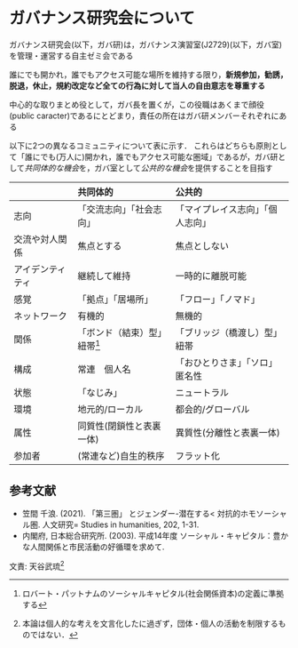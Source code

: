 # ガバナンス研究会について

ガバナンス研究会(以下，ガバ研)は，ガバナンス演習室(J2729)(以下，ガバ室)を管理・運営する自主ゼミ会である

誰にでも開かれ，誰でもアクセス可能な場所を維持する限り，**新規参加，勧誘，脱退，休止，規約改定など全ての行為に対して当人の自由意志を尊重する**

中心的な取りまとめ役として，ガバ長を置くが，この役職はあくまで顔役(public caracter)であるにとどまり，責任の所在はガバ研メンバーそれぞれにある

以下に2つの異なるコミュニティについて表に示す．
これらはどちらも原則として「誰にでも(万人に)開かれ，誰でもアクセス可能な圏域」であるが，ガバ研として*共同体的な機会*を，ガバ室として*公共的な機会*を提供することを目指す

<!-- ||「場所」系圏域|「空間」系圏域| -->
||共同体的|公共的|
|:--|:--|:--|
|志向|「交流志向」「社会志向」|「マイプレイス志向」「個人志向」|
|交流や対人関係|焦点とする|焦点としない|
|アイデンティティ|継続して維持|一時的に離脱可能|
|感覚|「拠点」「居場所」|「フロー」「ノマド」|
|ネットワーク|有機的|無機的|
|関係|「ボンド（結束）型」紐帯[^pattnam]|「ブリッジ（橋渡し）型」紐帯|
|構成|常連　個人名|「おひとりさま」「ソロ」匿名性|
|状態|「なじみ」|ニュートラル|
|環境|地元的/ローカル|都会的/グローバル|
|属性|同質性(閉鎖性と表裏一体)|異質性(分離性と表裏一体)|
|参加者|(常連など)自生的秩序|フラット化|

[^pattnam]: ロバート・パットナムのソーシャルキャピタル(社会関係資本)の定義に準拠する

## 参考文献

- 笠間 千浪. (2021). 「第三圏」 とジェンダー-潜在する< 対抗的ホモソーシャル圏. 人文研究= Studies in humanities, 202, 1-31.
- 内閣府, 日本総合研究所. (2003). 平成14年度 ソーシャル・キャピタル：豊かな人間関係と市民活動の好循環を求めて.

文責: 天谷武琉[^memo]

[^memo]: 本論は個人的な考えを文言化したに過ぎず，団体・個人の活動を制限するものではない．

<!-- ## MEMO

- 中立
- 平等
- 会話
- 気軽
- いつでも利用かのう
- 常連がおり

オルデンバーグ

⑴中立の領域
個人が自由に出入りでき、誰も接待役を引き受けずに済み、全員がくつろいで居心地よいと感じる、そんな場所

⑵人を平等にするもの
誰にでも門戸を開き、社会的身分差とは無縁な資質を重視することによって、他者の受け入れに制約を加えない場所

⑶会話が主な行動
会話を重視し、ゲームのように楽しむ場所

⑷利用しやすさと便宜
一日のどんな時間帯でも利用でき、近場にあってすぐに行ける場所

⑸常連
「しかるべき人」（常連）がそこにいて活気づけられる場所

⑹目立たない存在
地味で、飾り気がない外観や雰囲気を持っており、日常に溶け込んだ場所

⑺その雰囲気には遊び心がある
日常の規範から逃れるような感覚を感じられる場所

⑻もう一つのわが家
その場にいるメンバーがぬくもりと友情のある人づきあいができ、その場をつくっている集団の一員であるという自覚が持てるような公的なのに「家らしさ」がある場所

|「場所」系圏域| 「空間」系圏域|
|:----|:--|
|「交流志向」「社会志向」|「マイプレイス志向」「個人志向」|
|共同体的(原則として万人に開かれてはいるのだが、やはり常連客というように、参加者が固定されやすく、そうした人間関係の中で自生的秩序がつくられやすい。)|公共的_「誰にでも（万人に）開かれた」、つまり誰にでもアクセス可能な圏域|
|共同体やコミュニティにおける交流を前提(交流や対人関係が「焦点化されている」圏域)|交流や対人関係が「焦点化されていない」圏域(内部者的な成員資格は問われない)|
|アイデンティティの拠点や居場所感「拠点」「居場所」感覚|「フロー」「ノマド」感覚(日常的なアイデンティティからも一時的に離脱可能, 単独者たちの匿名性)|
|有機的|無機的|
|交流志向|個人志向|
|「ボンド（結束）型」紐帯[^pattnam]|「ブリッジ（橋渡し）型」紐帯|
|アイデンティティ|脱アイデンティティ|
|常連　個人名|「おひとりさま」「ソロ」匿名性|
|「なじみ」|ニュートラル|
|ローカル|グローバル|
|同質性|異質性|
|自生的秩序|フラット化|
|属性や価値観の同質性も合わせもち、それが閉鎖性と表裏一体な側面もある.共同体的な自生秩序は、しばしば「スクールカースト」的な序列を招き、いじめなどの排除行動に結び付くこともある||
|当事者感覚に満ちた「常連」たちが個人名で対面関係をつくりあげるローカル / 地元
な領域|匿名性|
|滞在時間が長くなり、常連ができやすく、そうした店舗ならではの「おきて」や「ならわし」が存在することもある。さらに「古株 /顔役」と「新顔」といった客同士の間に序列ができる傾向が|W. ベンヤミンの「遊歩者＝フラヌール」についての考察|

[^pattnam]: R. パットナム

## 定例会

対面(オンライン併用)でその月の連絡事項を共有するミーティング
開催日時はホワイトボードに記載されているが，基本的に第一木曜の昼休み
ガバ室や備品の維持管理に関わるので基本的に出席すること

以下，定例会で決めること

- ゴミ捨て担当決め
- 発表決め
- ガバ費徴収
- 運営に関する提案

### ゴミ捨て

1週間に1回ゴミを回収し，収集場所[^place]まで持っていく[^caution]

[^place]: 大祭実行委員建物前. 場所がわからない場合は他のメンバーに聞くこと
[^caution]: また，祝日や長期休暇中はその限りではない．

#### 収集日と収集物

参照元が不明なため，あくまで目安とすること

可燃，不燃，ビン・カン・PET以外については吉田先生や教員など[^tantou]に問い合わせること

[^tantou]: 担当は財務施設部調達管理課第一係

|種類|曜日|時刻|備考|
|-|-|-|-|
|可燃|月曜,木曜|1200-1230|ビン・カン・PETと同様|
|ビン・カン・PET|月曜,木曜|1200-1230|可燃と同様|
|不燃|第1, 第3月曜|1200-1300|-|
|金属|-|-|教員に問い合わせ|
|古紙|-|-|教員に問い合わせ|
|備品コンテナ|-|-|教員に問い合わせ|

## 発表会

### 日時

発表者に依るが基本的には木曜もしくは金曜の放課が多い

### 内容

発表者に依るが基本的には木曜もしくは金曜の放課が多い

広報のために1週間前を目安に題名を共有すること

### 形式

発表者に依るが基本的に対面で行う

スライドでもポスターでもレジュメでもなんでも可

ただし，内容や議論を振り返られるように，議事録や資料などを保存・共有しておくこと[^share]

議論にあたって論点整理や司会進行,発言の促進を行うファシリテーター[^fasiri]を置く良い

[^share]: NASに保存する，印刷するなど
[^fasiri]: 基本的に発表者はファシリテーターを兼任しない

## ガバ費 -->